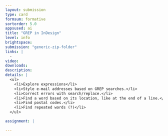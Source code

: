 ```yaml
---
layout: submission
type: card
formsum: formative
sortorder: 5.0
appsused: ai
title: "GREP in InDesign"
level: info
brightspace: 
submission: "generic-zip-folder"
links: |
  - 
video: 
downloads: 
description: 
details: |
  <ul>
    <li>Explore expressions</li>
    <li>Style e-mail addresses based on GREP searches.</li>
    <li>Correct errors with search/replace.</li>
    <li>Find a word based on its location, like at the end of a line.</li>
    <li>Find postal codes.</li>
    <li>Find repeated words (?)</li>
  </ul>

assignment: |
  
---
```

